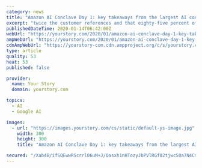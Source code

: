 ```yaml
---
category: news
title: "Amazon AI Conclave Day 1: key takeaways from the largest AI conclave in the country"
excerpt: "twice the customer references and that eighty-five percent of all Tensorflow-based projects in the cloud are running on AWS. He also referenced how Freshworks, India’s locally grown and globally ..."
publishedDateTime: 2020-01-14T06:42:00Z
webUrl: "https://yourstory.com/2020/01/amazon-ai-conclave-day-1-key-takeaways"
ampWebUrl: "https://yourstory.com/2020/01/amazon-ai-conclave-day-1-key-takeaways/amp"
cdnAmpWebUrl: "https://yourstory-com.cdn.ampproject.org/c/s/yourstory.com/2020/01/amazon-ai-conclave-day-1-key-takeaways/amp"
type: article
quality: 53
heat: 53
published: false

provider:
  name: Your Story
  domain: yourstory.com

topics:
  - AI
  - Google AI

images:
  - url: "https://images.yourstory.com/cs/static/default-ys-image.jpg"
    width: 300
    height: 300
    title: "Amazon AI Conclave Day 1: key takeaways from the largest AI conclave in the country"

secured: "/Xab4B/ifSQEwwRScrrl06uM+J/Qasxh1nHTozyJbPVlRGf02tjwcS0a7N4CmtA1bScPF1MZBqKXGydh8NU396sq8mYRsP/2SW9PtnR0DeE0tlxzY+gNXQS95aAyvtcEqrll+RYbtJ4ozuhMLi/6XOyNFP9/VboofMkdh8jIPoqEY4v/beresowV4bb0Cu0o9E2v+qNI7RjdcBiRSwFnmqLdVTNm9bBH3iQJy0yau3GFpPx5g1/AXGiwJV2baa1CbUze/XKJ3nD623z1rpPOTktnn0oK6HccE1AMWTDeRqrxmlSoOeDwnNabJRPeZUvM;tiR4eSsarIo5dpndxZOY6w=="
---
```


